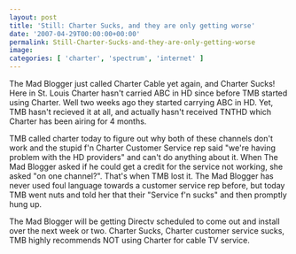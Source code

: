 ```yaml
---
layout: post
title: 'Still: Charter Sucks, and they are only getting worse'
date: '2007-04-29T00:00:00+00:00'
permalink: Still-Charter-Sucks-and-they-are-only-getting-worse
image: 
categories: [ 'charter', 'spectrum', 'internet' ]
---
```

The Mad Blogger just called Charter Cable yet again, and Charter Sucks! Here in St. Louis Charter hasn't carried ABC in HD since before TMB started using Charter. Well two weeks ago they started carrying ABC in HD. Yet, TMB hasn't recieved it at all, and actually hasn't received TNTHD which Charter has been airing for 4 months. 

TMB called charter today to figure out why both of these channels don't work and the stupid f'n Charter Customer Service rep said "we're having problem with the HD providers" and can't do anything about it. When The Mad Blogger asked if he could get a credit for the service not working, she asked "on one channel?". That's when TMB lost it. The Mad Blogger has never used foul language towards a customer service rep before, but today TMB went nuts and told her that their "Service f'n sucks" and then promptly hung up.

The Mad Blogger will be getting Directv scheduled to come out and install over the next week or two. Charter Sucks, Charter customer service sucks, TMB highly recommends NOT using Charter for cable TV service.
